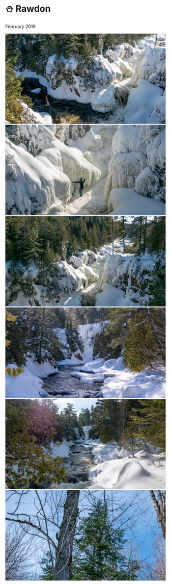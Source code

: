 # ⛄️ Rawdon
February 2019

[![P2600938](/photos/hd/P2600938.jpg)](/photos/P2600938.md)
[![P2600956](/photos/hd/P2600956.jpg)](/photos/P2600956.md)
[![P2600962](/photos/hd/P2600962.jpg)](/photos/P2600962.md)
[![P2600971](/photos/hd/P2600971.jpg)](/photos/P2600971.md)
[![P2600976](/photos/hd/P2600976.jpg)](/photos/P2600976.md)
[![P2600984](/photos/hd/P2600984.jpg)](/photos/P2600984.md)
